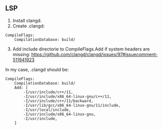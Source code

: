 ## LSP

1. Install clangd.
2. Create .clangd:

```
CompileFlags:
    CompilationDatabase: build/ 
```

3. Add include directorie to CompileFlags.Add if system headers are missing:
https://github.com/clangd/clangd/issues/97#issuecomment-511941923

In my case, .clangd should be:
```
CompileFlags:
    CompilationDatabase: build/
    Add: [
        -I/usr/include/c++/11,
        -I/usr/include/x86_64-linux-gnu/c++/11,
        -I/usr/include/c++/11/backward,
        -I/usr/lib/gcc/x86_64-linux-gnu/11/include,
        -I/usr/local/include,
        -I/usr/include/x86_64-linux-gnu,
        -I/usr/include,
    ]
```

